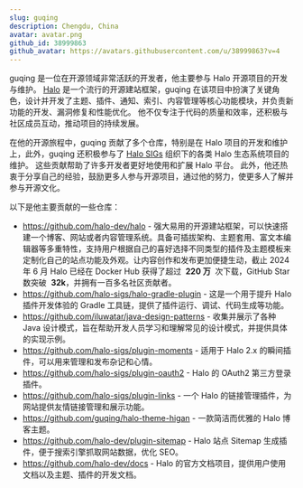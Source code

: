 ```yaml
---
slug: guqing
description: Chengdu, China
avatar: avatar.png
github_id: 38999863
github_avatar: https://avatars.githubusercontent.com/u/38999863?v=4
---
```


guqing 是一位在开源领域非常活跃的开发者，他主要参与 Halo 开源项目的开发与维护。
[Halo](https://github.com/halo-dev/halo) 是一个流行的开源建站框架，guqing 在该项目中扮演了关键角色，设计并开发了主题、插件、通知、索引、内容管理等核心功能模块，并负责新功能的开发、漏洞修复和性能优化。
他不仅专注于代码的质量和效率，还积极与社区成员互动，推动项目的持续发展。

在他的开源旅程中，guqing 贡献了多个仓库，特别是在 Halo 项目的开发和维护上，此外，guqing 还积极参与了 [Halo SIGs](https://github.com/halo-sigs) 组织下的各类 Halo 生态系统项目的维护。
这些贡献帮助了许多开发者更好地使用和扩展 Halo 平台。
此外，他还热衷于分享自己的经验，鼓励更多人参与开源项目，通过他的努力，使更多人了解并参与开源文化。

以下是他主要贡献的一些仓库：

- https://github.com/halo-dev/halo - 强大易用的开源建站框架，可以快速搭建一个博客、网站或者内容管理系统。具备可插拔架构、主题套用、富文本编辑器等多重特性，支持用户根据自己的喜好选择不同类型的插件及主题模板来定制化自己的站点功能及外观。让内容创作和发布更加便捷生动，截止 2024 年 6 月 Halo 已经在 Docker Hub 获得了超过  **220 万**  次下载，GitHub Star 数突破  **32k**，并拥有一百多名社区贡献者。
- https://github.com/halo-sigs/halo-gradle-plugin - 这是一个用于提升 Halo 插件开发体验的 Gradle 工具链，提供了插件运行、调试、代码生成等功能。
- https://github.com/iluwatar/java-design-patterns - 收集并展示了各种 Java 设计模式，旨在帮助开发人员学习和理解常见的设计模式，并提供具体的实现示例。
- https://github.com/halo-sigs/plugin-moments - 适用于 Halo 2.x 的瞬间插件，可以用来管理和发布杂记和心情。
- https://github.com/halo-sigs/plugin-oauth2 - Halo 的 OAuth2 第三方登录插件。
- https://github.com/halo-sigs/plugin-links - 一个 Halo 的链接管理插件，为网站提供友情链接管理和展示功能。
- https://github.com/guqing/halo-theme-higan - 一款简洁而优雅的 Halo 博客主题。
- https://github.com/halo-dev/plugin-sitemap - Halo 站点 Sitemap 生成插件，便于搜索引擎抓取网站数据，优化 SEO。
- https://github.com/halo-dev/docs - Halo 的官方文档项目，提供用户使用文档以及主题、插件的开发文档。
